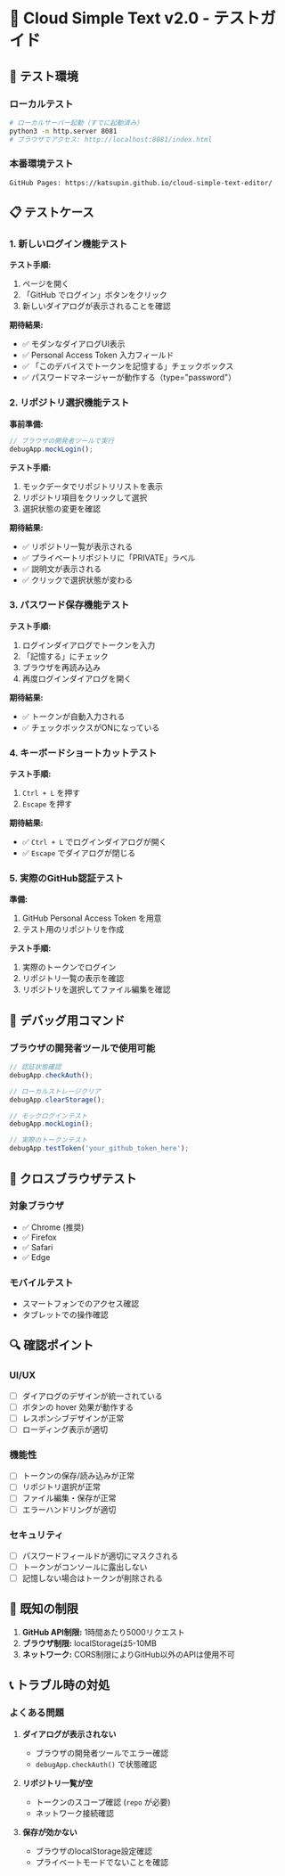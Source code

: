 # 🧪 Cloud Simple Text v2.0 - テストガイド

## 🚀 テスト環境

### ローカルテスト
```bash
# ローカルサーバー起動（すでに起動済み）
python3 -m http.server 8081
# ブラウザでアクセス: http://localhost:8081/index.html
```

### 本番環境テスト
```
GitHub Pages: https://katsupin.github.io/cloud-simple-text-editor/
```

## 📋 テストケース

### 1. 新しいログイン機能テスト

**テスト手順:**
1. ページを開く
2. 「GitHub でログイン」ボタンをクリック
3. 新しいダイアログが表示されることを確認

**期待結果:**
- ✅ モダンなダイアログUI表示
- ✅ Personal Access Token 入力フィールド
- ✅ 「このデバイスでトークンを記憶する」チェックボックス
- ✅ パスワードマネージャーが動作する（type="password"）

### 2. リポジトリ選択機能テスト

**事前準備:**
```javascript
// ブラウザの開発者ツールで実行
debugApp.mockLogin();
```

**テスト手順:**
1. モックデータでリポジトリリストを表示
2. リポジトリ項目をクリックして選択
3. 選択状態の変更を確認

**期待結果:**
- ✅ リポジトリ一覧が表示される
- ✅ プライベートリポジトリに「PRIVATE」ラベル
- ✅ 説明文が表示される
- ✅ クリックで選択状態が変わる

### 3. パスワード保存機能テスト

**テスト手順:**
1. ログインダイアログでトークンを入力
2. 「記憶する」にチェック
3. ブラウザを再読み込み
4. 再度ログインダイアログを開く

**期待結果:**
- ✅ トークンが自動入力される
- ✅ チェックボックスがONになっている

### 4. キーボードショートカットテスト

**テスト手順:**
1. `Ctrl + L` を押す
2. `Escape` を押す

**期待結果:**
- ✅ `Ctrl + L` でログインダイアログが開く
- ✅ `Escape` でダイアログが閉じる

### 5. 実際のGitHub認証テスト

**準備:**
1. GitHub Personal Access Token を用意
2. テスト用のリポジトリを作成

**テスト手順:**
1. 実際のトークンでログイン
2. リポジトリ一覧の表示を確認
3. リポジトリを選択してファイル編集を確認

## 🐛 デバッグ用コマンド

### ブラウザの開発者ツールで使用可能

```javascript
// 認証状態確認
debugApp.checkAuth();

// ローカルストレージクリア
debugApp.clearStorage();

// モックログインテスト
debugApp.mockLogin();

// 実際のトークンテスト
debugApp.testToken('your_github_token_here');
```

## 📱 クロスブラウザテスト

### 対象ブラウザ
- ✅ Chrome (推奨)
- ✅ Firefox
- ✅ Safari
- ✅ Edge

### モバイルテスト
- スマートフォンでのアクセス確認
- タブレットでの操作確認

## 🔍 確認ポイント

### UI/UX
- [ ] ダイアログのデザインが統一されている
- [ ] ボタンの hover 効果が動作する
- [ ] レスポンシブデザインが正常
- [ ] ローディング表示が適切

### 機能性
- [ ] トークンの保存/読み込みが正常
- [ ] リポジトリ選択が正常
- [ ] ファイル編集・保存が正常
- [ ] エラーハンドリングが適切

### セキュリティ
- [ ] パスワードフィールドが適切にマスクされる
- [ ] トークンがコンソールに露出しない
- [ ] 記憶しない場合はトークンが削除される

## 🚨 既知の制限

1. **GitHub API制限:** 1時間あたり5000リクエスト
2. **ブラウザ制限:** localStorageは5-10MB
3. **ネットワーク:** CORS制限によりGitHub以外のAPIは使用不可

## 📞 トラブル時の対処

### よくある問題
1. **ダイアログが表示されない**
   - ブラウザの開発者ツールでエラー確認
   - `debugApp.checkAuth()` で状態確認

2. **リポジトリ一覧が空**
   - トークンのスコープ確認 (`repo` が必要)
   - ネットワーク接続確認

3. **保存が効かない**
   - ブラウザのlocalStorage設定確認
   - プライベートモードでないことを確認